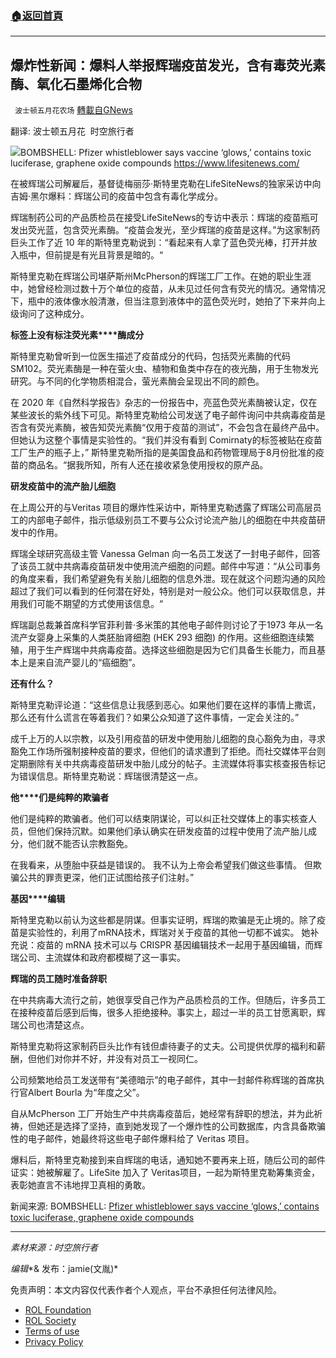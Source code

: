 ###  [:house:返回首頁](https://github.com/ourhimalayas/txt)
---


## 爆炸性新闻：爆料人举报辉瑞疫苗发光，含有毒荧光素酶、氧化石墨烯化合物
` 波士顿五月花农场` [轉載自GNews](https://gnews.org/zh-hans/1645195/)

翻译: 波士顿五月花  时空旅行者

![](https://assets.gnews.org/wp-content/uploads/2021/11/Picture1-7.jpg)BOMBSHELL: Pfizer whistleblower says vaccine ‘glows,’ contains toxic luciferase, graphene oxide compounds
https://www.lifesitenews.com/

在被辉瑞公司解雇后，基督徒梅丽莎‧斯特里克勒在LifeSiteNews的独家采访中向吉姆‧黑尔爆料：辉瑞公司的疫苗中包含有毒化学成分。

辉瑞制药公司的产品质检员在接受LifeSiteNews的专访中表示：辉瑞的疫苗瓶可发出荧光蓝，包含荧光素酶。“疫苗会发光，至少辉瑞的疫苗是这样。”为这家制药巨头工作了近 10 年的斯特里克勒说到：“看起来有人拿了蓝色荧光棒，打开并放入瓶中，但前提是有光且背景是暗的。“

斯特里克勒在辉瑞公司堪萨斯州McPherson的辉瑞工厂工作。在她的职业生涯中，她曾经检测过数十万个单位的疫苗，从未见过任何含有荧光的情况。通常情况下，瓶中的液体像水般清澈，但当注意到液体中的蓝色荧光时，她拍了下来并向上级询问了这种成分。

**标签上没有标注荧光素****酶成分**

斯特里克勒曾听到一位医生描述了疫苗成分的代码，包括荧光素酶的代码 SM102。荧光素酶是一种在萤火虫、植物和鱼类中存在的夜光酶，用于生物发光研究。与不同的化学物质相混合，萤光素酶会呈现出不同的颜色。

在 2020 年《自然科学报告》杂志的一份报告中，亮蓝色荧光素酶被认定，仅在某些波长的紫外线下可见。斯特里克勒给公司发送了电子邮件询问中共病毒疫苗是否含有荧光素酶，被告知荧光素酶“仅用于疫苗的测试”，不会包含在最终产品中。但她认为这整个事情是实验性的。“我们并没有看到 Comirnaty的标签被贴在疫苗工厂生产的瓶子上，” 斯特里克勒所指的是美国食品和药物管理局于8月份批准的疫苗的商品名。“据我所知，所有人还在接收紧急使用授权的原产品。

**研发疫苗中的流产胎儿细胞**

在上周公开的与Veritas 项目的爆炸性采访中，斯特里克勒透露了辉瑞公司高层员工的内部电子邮件，指示低级别员工不要与公众讨论流产胎儿的细胞在中共疫苗研发中的作用。

辉瑞全球研究高级主管 Vanessa Gelman 向一名员工发送了一封电子邮件，回答了该员工就中共病毒疫苗研发中使用流产细胞的问题。邮件中写道：“从公司事务的角度来看，我们希望避免有关胎儿细胞的信息外泄。现在就这个问题沟通的风险超过了我们可以看到的任何潜在好处，特别是对一般公众。他们可以获取信息，并用我们可能不期望的方式使用该信息。“

辉瑞副总裁兼首席科学官菲利普·多米策的其他电子邮件则讨论了于1973 年从一名流产女婴身上采集的人类胚胎肾细胞 (HEK 293 细胞) 的作用。这些细胞连续繁殖，用于生产辉瑞中共病毒疫苗。选择这些细胞是因为它们具备生长能力，而且基本上是来自流产婴儿的“癌细胞”。

**还有什么？**

斯特里克勒评论道：“这些信息让我感到恶心。如果他们要在这样的事情上撒谎，那么还有什么谎言在等着我们？如果公众知道了这件事情，一定会关注的。”

成千上万的人以宗教，以及引用疫苗的研发中使用胎儿细胞的良心豁免为由，寻求豁免工作场所强制接种疫苗的要求，但他们的请求遭到了拒绝。而社交媒体平台则定期删除有关中共病毒疫苗研发中胎儿成分的帖子。主流媒体将事实核查报告标记为错误信息。斯特里克勒说：辉瑞很清楚这一点。

**他****们是纯粹的欺骗者**

他们是纯粹的欺骗者。他们可以结束阴谋论，可以纠正社交媒体上的事实核查人员，但他们保持沉默。如果他们承认确实在研发疫苗的过程中使用了流产胎儿成分，他们就不能否认宗教豁免。

在我看来，从堕胎中获益是错误的。 我不认为上帝会希望我们做这些事情。 但欺骗公共的罪责更深，他们正试图给孩子们注射。”

**基因****编辑**

斯特里克勒以前认为这些都是阴谋。但事实证明，辉瑞的欺骗是无止境的。除了疫苗是实验性的，利用了mRNA技术，辉瑞对关于疫苗的其他一切都不诚实。 她补充说：疫苗的 mRNA 技术可以与 CRISPR 基因编辑技术一起用于基因编辑，而辉瑞公司、主流媒体和政府都模糊了这一事实。

**辉瑞的员工随时准备辞职**

在中共病毒大流行之前，她很享受自己作为产品质检员的工作。但随后，许多员工在接种疫苗后感到后悔，很多人拒绝接种。事实上，超过一半的员工甘愿离职，辉瑞公司也清楚这点。

斯特里克勒将这家制药巨头比作有钱但虐待妻子的丈夫。公司提供优厚的福利和薪酬，但他们对你并不好，并没有对员工一视同仁。

公司频繁地给员工发送带有“美德暗示”的电子邮件，其中一封邮件称辉瑞的首席执行官Albert Bourla 为“年度之父”。

自从McPherson 工厂开始生产中共病毒疫苗后，她经常有辞职的想法，并为此祈祷，但她还是选择了坚持，直到她发现了一个爆炸性的公司数据库，内含具备欺骗性的电子邮件，她最终将这些电子邮件爆料给了 Veritas 项目。

爆料后，斯特里克勒接到来自辉瑞的电话，通知她不要再来上班，随后公司的邮件证实：她被解雇了。LifeSite 加入了 Veritas项目，一起为斯特里克勒筹集资金，表彰她直言不讳地捍卫真相的勇敢。

新闻来源: BOMBSHELL: [Pfizer whistleblower says vaccine ‘glows,’ contains toxic luciferase, graphene oxide compounds](https://www.lifesitenews.com/news/bombshell-pfizer-whistleblower-says-vaccine-glows-contains-toxic-luciferase-graphene-oxide-compounds/)

* * *

*素材来源：时空旅行者*

*编辑**& 发布：jamie(文胤)*

 

免责声明：本文内容仅代表作者个人观点，平台不承担任何法律风险。

- [ROL Foundation](https://rolfoundation.org/)
- [ROL Society](https://rolsociety.org/)
- [Terms of use](https://gnews.org/terms-of-use-3/)
- [Privacy Policy](https://gnews.org/privacy-policy/)
